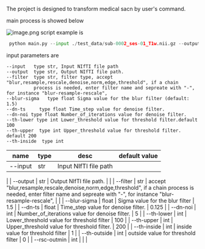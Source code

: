 
The project is designed to transform medical sacn by user's command.

main process is showed below
 
![image.png](https://cdn.nlark.com/yuque/0/2024/png/32575044/1724907500564-9a714c45-6076-4bdf-8cb5-cf1655ff8b48.png#averageHue=%23fefefe&clientId=u0abd35ae-64d8-4&from=paste&height=797&id=uc61760ae&originHeight=797&originWidth=1012&originalType=binary&ratio=1&rotation=0&showTitle=false&size=21140&status=done&style=none&taskId=u91423657-13d4-4154-a9a0-e7fef2d9abc&title=&width=1012)
script example is
```python
 python main.py --input ./test_data/sub-0002_ses-01_T1w.nii.gz --output processed_output12.nii.gz --filter blur-rescale --rsc-outmin -800 --rsc-outmax 1200
```

input parameters are
```shell
--input   type str, Input NIfTI file path
--output  type str, Output NIfTI file path.
--filter  type str, filter type, accept "blur,resample,rescale,denoise,norm,edge,threshold", if a chain
          process is needed, enter filter name and sepreate with "-", for instance "blur-resample-rescale",
--blur-sigma   type float Sigma value for the blur filter (default: 1.5)
--dn-ts		type float Time_step value for denoise filter.
--dn-noi type float Number_of_iterations value for denoise filter.
--th-lower type int Lower_threshold value for threshold filter.default 100
--th-upper  type int Upper_threshold value for threshold filter. default 200
--th-inside  type int 
```
| name | type  | desc | default value |
| --- | --- | --- | --- |
| --input | str | Input NIfTI file path | 
 |
| --output | str | Output NIfTI file path. | 
 |
| --filter | str | accept "blur,resample,rescale,denoise,norm,edge,threshold", 
if a chain process is needed, enter filter name and sepreate with "-", for instance "blur-resample-rescale",
 | 
 |
| --blur-sigma  | float | Sigma value for the blur filter | 1.5 |
| --dn-ts | float | Time_step value for denoise filter. | 0.125 |
| --dn-noi | int |  Number_of_iterations value for denoise filter. | 5 |
| --th-lower | int |  Lower_threshold value for threshold filter | 100 |
| --th-upper | int |  Upper_threshold value for threshold filter. | 200 |
| --th-inside | int | inside value for threshold filter | 1 |
| --th-outside | int | outside value for threshold filter | 0 |
| --rsc-outmin | int | 
 | 
 |

